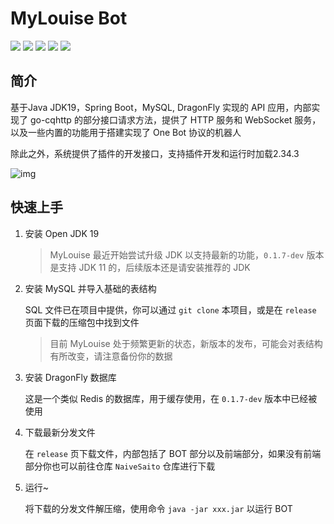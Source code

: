 # MyLouise Bot

![](https://img.shields.io/badge/go--cqhttp-v1.0.0-green) ![](https://img.shields.io/badge/mysql-v8.0.31-blue) ![](https://img.shields.io/badge/naiveui-v2.34.3-brightgreen) ![](https://img.shields.io/badge/openjdk19-LTS-orange) ![](https://img.shields.io/badge/louise-dev-ff69b4)

## 简介

基于Java JDK19，Spring Boot，MySQL, DragonFly 实现的 API 应用，内部实现了 go-cqhttp 的部分接口请求方法，提供了 HTTP 服务和 WebSocket 服务，以及一些内置的功能用于搭建实现了 One Bot 协议的机器人

除此之外，系统提供了插件的开发接口，支持插件开发和运行时加载2.34.3

![img](https://camo.githubusercontent.com/f2f2db129b746f3c8b85c84ed3f16bf376fb46db5680ff1da401e98f418a9b8d/68747470733a2f2f73322e6c6f6c692e6e65742f323032322f30342f31332f4138355a77763675316265454459742e706e67)

## 快速上手

1. 安装 Open JDK 19
   
   > MyLouise 最近开始尝试升级 JDK 以支持最新的功能，`0.1.7-dev` 版本是支持 JDK 11 的，后续版本还是请安装推荐的 JDK

2. 安装 MySQL 并导入基础的表结构

   SQL 文件已在项目中提供，你可以通过 `git clone` 本项目，或是在 `release` 页面下载的压缩包中找到文件

   > 目前 MyLouise 处于频繁更新的状态，新版本的发布，可能会对表结构有所改变，请注意备份你的数据

3. 安装 DragonFly 数据库

   这是一个类似 Redis 的数据库，用于缓存使用，在 `0.1.7-dev` 版本中已经被使用

4. 下载最新分发文件

   在 `release` 页下载文件，内部包括了 BOT 部分以及前端部分，如果没有前端部分你也可以前往仓库 `NaiveSaito` 仓库进行下载

5. 运行~

   将下载的分发文件解压缩，使用命令 `java -jar xxx.jar` 以运行 BOT
